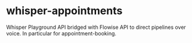 # whisper-appointments
Whisper Playground API bridged with Flowise API to direct pipelines over voice. In particular for appointment-booking.
